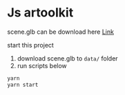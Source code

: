 # Js artoolkit

scene.glb can be download here [Link](https://drive.google.com/file/d/10siCZy0aTpQnL9eNdW8Ht2aRkAoO-Pqw/view?usp=sharing)


start this project
1. download scene.glb to `data/` folder
2. run scripts below
```bash
yarn
yarn start
```